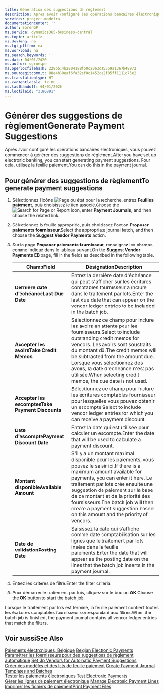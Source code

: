```yaml
---
title: Génération des suggestions de règlement
description: Après avoir configuré les opérations bancaires électroniques, vous pouvez commencer à générer des suggestions de règlement. Pour cela, utilisez la feuille paiement.
services: project-madeira
documentationcenter: ''
author: SorenGP
ms.service: dynamics365-business-central
ms.topic: article
ms.devlang: na
ms.tgt_pltfrm: na
ms.workload: na
ms.search.keywords: ''
ms.date: 04/01/2020
ms.author: sgroespe
ms.openlocfilehash: 229bb14b2804188fb0c2063d45559a1367b48972
ms.sourcegitcommit: 88e4b30eaf6fa32af0c1452ce2f85ff1111c75e2
ms.translationtype: HT
ms.contentlocale: fr-BE
ms.lasthandoff: 04/01/2020
ms.locfileid: "3180891"
---
```

# <a name="generate-payment-suggestions"></a><span data-ttu-id="0ee85-104">Générer des suggestions de règlement</span><span class="sxs-lookup"><span data-stu-id="0ee85-104">Generate Payment Suggestions</span></span>
<span data-ttu-id="0ee85-105">Après avoir configuré les opérations bancaires électroniques, vous pouvez commencer à générer des suggestions de règlement.</span><span class="sxs-lookup"><span data-stu-id="0ee85-105">After you have set up electronic banking, you can start generating payment suggestions.</span></span> <span data-ttu-id="0ee85-106">Pour cela, utilisez la feuille paiement.</span><span class="sxs-lookup"><span data-stu-id="0ee85-106">You can do this in the payment journal.</span></span>  

## <a name="to-generate-payment-suggestions"></a><span data-ttu-id="0ee85-107">Pour générer des suggestions de règlement</span><span class="sxs-lookup"><span data-stu-id="0ee85-107">To generate payment suggestions</span></span>  

1.  <span data-ttu-id="0ee85-108">Sélectionnez l'icône ![Page ou état pour la recherche](../../media/ui-search/search_small.png "Icône Page ou état pour la recherche"), entrez **Feuilles paiement**, puis choisissez le lien associé.</span><span class="sxs-lookup"><span data-stu-id="0ee85-108">Choose the ![Search for Page or Report](../../media/ui-search/search_small.png "Search for Page or Report icon") icon, enter **Payment Journals**, and then choose the related link.</span></span>  
2.  <span data-ttu-id="0ee85-109">Sélectionnez la feuille appropriée, puis choisissez l'action **Proposer paiements fournisseur**.</span><span class="sxs-lookup"><span data-stu-id="0ee85-109">Select the appropriate journal batch, and then choose the **Suggest Vendor Payments** action.</span></span>  
3.  <span data-ttu-id="0ee85-110">Sur la page **Proposer paiements fournisseur**, renseignez les champs comme indiqué dans le tableau suivant.</span><span class="sxs-lookup"><span data-stu-id="0ee85-110">On the **Suggest Vendor Payments EB** page, fill in the fields as described in the following table.</span></span>  

    |<span data-ttu-id="0ee85-111">Champ</span><span class="sxs-lookup"><span data-stu-id="0ee85-111">Field</span></span>|<span data-ttu-id="0ee85-112">Désignation</span><span class="sxs-lookup"><span data-stu-id="0ee85-112">Description</span></span>|  
    |---------------------------------|---------------------------------------|  
    |<span data-ttu-id="0ee85-113">**Dernière date d'échéance**</span><span class="sxs-lookup"><span data-stu-id="0ee85-113">**Last Due Date**</span></span>|<span data-ttu-id="0ee85-114">Entrez la dernière date d'échéance qui peut s'afficher sur les écritures comptables fournisseur à inclure dans le traitement par lots.</span><span class="sxs-lookup"><span data-stu-id="0ee85-114">Enter the last due date that can appear on the vendor ledger entries to be included in the batch job.</span></span>|  
    |<span data-ttu-id="0ee85-115">**Accepter les avoirs**</span><span class="sxs-lookup"><span data-stu-id="0ee85-115">**Take Credit Memos**</span></span>|<span data-ttu-id="0ee85-116">Sélectionnez ce champ pour inclure les avoirs en attente pour les fournisseurs.</span><span class="sxs-lookup"><span data-stu-id="0ee85-116">Select to include outstanding credit memos for vendors.</span></span> <span data-ttu-id="0ee85-117">Les avoirs sont soustraits du montant dû.</span><span class="sxs-lookup"><span data-stu-id="0ee85-117">The credit memos will be subtracted from the amount due.</span></span> <span data-ttu-id="0ee85-118">Lorsque vous sélectionnez des avoirs, la date d'échéance n'est pas utilisée.</span><span class="sxs-lookup"><span data-stu-id="0ee85-118">When selecting credit memos, the due date is not used.</span></span>|  
    |<span data-ttu-id="0ee85-119">**Accepter les escomptes**</span><span class="sxs-lookup"><span data-stu-id="0ee85-119">**Take Payment Discounts**</span></span>|<span data-ttu-id="0ee85-120">Sélectionnez ce champ pour inclure les écritures comptables fournisseur pour lesquelles vous pouvez obtenir un escompte.</span><span class="sxs-lookup"><span data-stu-id="0ee85-120">Select to include vendor ledger entries for which you can receive a payment discount.</span></span>|  
    |<span data-ttu-id="0ee85-121">**Date d'escompte**</span><span class="sxs-lookup"><span data-stu-id="0ee85-121">**Payment Discount Date**</span></span>|<span data-ttu-id="0ee85-122">Entrez la date qui est utilisée pour calculer un escompte.</span><span class="sxs-lookup"><span data-stu-id="0ee85-122">Enter the date that will be used to calculate a payment discount.</span></span>|  
    |<span data-ttu-id="0ee85-123">**Montant disponible**</span><span class="sxs-lookup"><span data-stu-id="0ee85-123">**Available Amount**</span></span>|<span data-ttu-id="0ee85-124">S'il y a un montant maximal disponible pour les paiements, vous pouvez le saisir ici.</span><span class="sxs-lookup"><span data-stu-id="0ee85-124">If there is a maximum amount available for payments, you can enter it here.</span></span> <span data-ttu-id="0ee85-125">Le traitement par lots crée ensuite une suggestion de paiement sur la base de ce montant et de la priorité des fournisseurs.</span><span class="sxs-lookup"><span data-stu-id="0ee85-125">The batch job will then create a payment suggestion based on this amount and the priority of vendors.</span></span>|  
    |<span data-ttu-id="0ee85-126">**Date de validation**</span><span class="sxs-lookup"><span data-stu-id="0ee85-126">**Posting Date**</span></span>|<span data-ttu-id="0ee85-127">Saisissez la date qui s'affiche comme date comptabilisation sur les lignes que le traitement par lots insère dans la feuille paiements.</span><span class="sxs-lookup"><span data-stu-id="0ee85-127">Enter the date that will appear as the posting date on the lines that the batch job inserts in the payment journal.</span></span>|  

4.  <span data-ttu-id="0ee85-128">Entrez les critères de filtre.</span><span class="sxs-lookup"><span data-stu-id="0ee85-128">Enter the filter criteria.</span></span>  
5.  <span data-ttu-id="0ee85-129">Pour démarrer le traitement par lots, cliquez sur le bouton **OK**.</span><span class="sxs-lookup"><span data-stu-id="0ee85-129">Choose the **OK** button to start the batch job.</span></span>  

<span data-ttu-id="0ee85-130">Lorsque le traitement par lots est terminé, la feuille paiement contient toutes les écritures comptables fournisseur correspondant aux filtres.</span><span class="sxs-lookup"><span data-stu-id="0ee85-130">When the batch job is finished, the payment journal contains all vendor ledger entries that match the filters.</span></span>  

## <a name="see-also"></a><span data-ttu-id="0ee85-131">Voir aussi</span><span class="sxs-lookup"><span data-stu-id="0ee85-131">See Also</span></span>  
 <span data-ttu-id="0ee85-132">[Paiements électroniques, Belgique](belgian-electronic-payments.md) </span><span class="sxs-lookup"><span data-stu-id="0ee85-132">[Belgian Electronic Payments](belgian-electronic-payments.md) </span></span>  
 <span data-ttu-id="0ee85-133">[Paramétrer les fournisseurs pour des suggestions de règlement automatique](how-to-set-up-vendors-for-automatic-payment-suggestions.md) </span><span class="sxs-lookup"><span data-stu-id="0ee85-133">[Set Up Vendors for Automatic Payment Suggestions](how-to-set-up-vendors-for-automatic-payment-suggestions.md) </span></span>  
 <span data-ttu-id="0ee85-134">[Créer des modèles et des lots de feuille paiement](how-to-create-payment-journal-templates-and-batches.md) </span><span class="sxs-lookup"><span data-stu-id="0ee85-134">[Create Payment Journal Templates and Batches](how-to-create-payment-journal-templates-and-batches.md) </span></span>  
 <span data-ttu-id="0ee85-135">[Tester les paiements électroniques](how-to-test-electronic-payments.md) </span><span class="sxs-lookup"><span data-stu-id="0ee85-135">[Test Electronic Payments](how-to-test-electronic-payments.md) </span></span>  
 <span data-ttu-id="0ee85-136">[Gérer les lignes de paiement électronique](how-to-manage-electronic-payment-lines.md) </span><span class="sxs-lookup"><span data-stu-id="0ee85-136">[Manage Electronic Payment Lines](how-to-manage-electronic-payment-lines.md) </span></span>  
 [<span data-ttu-id="0ee85-137">Imprimer les fichiers de paiement</span><span class="sxs-lookup"><span data-stu-id="0ee85-137">Print Payment Files</span></span>](how-to-print-payment-files.md)

